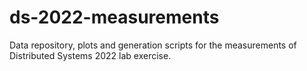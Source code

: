 # ds-2022-measurements
Data repository, plots and generation scripts for the measurements of Distributed Systems 2022 lab exercise.

